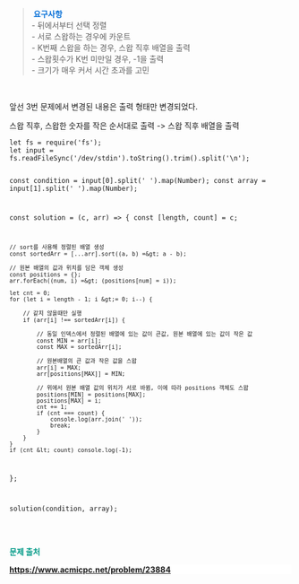 <blockquote data-ke-style="style3"><span style="color: #006dd7;"><b> &nbsp;요구사항</b></span><br />- 뒤에서부터 선택 정렬<br />- 서로 스왑하는 경우에 카운트<br />- K번째 스왑을 하는 경우, 스왑 직후 배열을 출력<br />- 스왑횟수가 K번 미만일 경우, -1을 출력<br />- 크기가 매우 커서 시간 초과를 고민</blockquote>
<p data-ke-size="size16">&nbsp;</p>
<p data-ke-size="size16">앞선 3번 문제에서 변경된 내용은 출력 형태만 변경되었다.</p>
<p data-ke-size="size16">스왑 직후, 스왑한 숫자를 작은 순서대로 출력 -&gt; 스왑 직후 배열을 출력</p>
<pre id="code_1722483659967" class="javascript" data-ke-language="javascript" data-ke-type="codeblock"><code>let fs = require('fs');
let input = fs.readFileSync('/dev/stdin').toString().trim().split('\n');

const condition = input[0].split(' ').map(Number);
const array = input[1].split(' ').map(Number);

const solution = (c, arr) =&gt; {
	const [length, count] = c;
    
    // sort를 사용해 정렬된 배열 생성
	const sortedArr = [...arr].sort((a, b) =&gt; a - b);
    
    // 원본 배열의 값과 위치를 담은 객체 생성
	const positions = {};
	arr.forEach((num, i) =&gt; (positions[num] = i));
    
	let cnt = 0;
	for (let i = length - 1; i &gt;= 0; i--) {
    
    	// 같지 않을때만 실행
		if (arr[i] !== sortedArr[i]) {
        
        	// 동일 인덱스에서 정렬된 배열에 있는 값이 큰값, 원본 배열에 있는 값이 작은 값
			const MIN = arr[i];
			const MAX = sortedArr[i];
            
            // 원본배열의 큰 값과 작은 값을 스왑
			arr[i] = MAX;
			arr[positions[MAX]] = MIN;
            
            // 위에서 원본 배열 값의 위치가 서로 바뀜, 이에 따라 positions 객체도 스왑
			positions[MIN] = positions[MAX];
			positions[MAX] = i;
			cnt += 1;
			if (cnt === count) {
				console.log(arr.join(' '));
				break;
			}
		}
	}
	if (cnt &lt; count) console.log(-1);
};

solution(condition, array);</code></pre>
<p data-ke-size="size16">&nbsp;</p>
<p data-ke-size="size16"><span style="color: #009a87;"><b> 문제 출처</b></span></p>
<p style="background-color: #ffffff; color: #353638; text-align: left;" data-ke-size="size16"><span style="color: #009a87;"><b><a href="https://www.acmicpc.net/problem/23883">https://www.acmicpc.net/problem/23884</a></b></span></p>